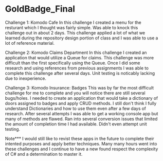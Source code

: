 # GoldBadge_Final
Challenge 1: Komodo Cafe
In this challenge I created a menu for the resturant which I thought was fairly simple. Was able to knock this challenge out in about 2 days.
This challenge applied a lot of what we learned during the repository design portion of class and I was able to use a lot of reference material.

Challenge 2: Komodo Claims Department
In this challenge I created an application that would utilize a Queue for claims. This challenge was more difficult than the first specifically using the Queue.
Once I did some research and using references from previous assignments I was able to complete this challenge after several days. Unit testing is noticably 
lacking due to inexperience.

Challenge 3: Komodo Insurance: Badges
This was by far the most difficult challenge for me to complete and you will notice there are still several bugs/holes. I needed to create an application
that would take a dictionary of doors assigned to badges and apply CRUD methods. I still don't think I fully understand Dictionaries and how to use them 
even after a few days of research. After several attempts I was able to get a working console app but many of methods are flawed. Ran into several conversion
issues that limited the amount of completion time I had available. Didn't even attempt unit testing.

Note***
I would still like to revist these apps in the future to complete their intented purposes and apply better techniques. Many many hours went into these challenges
and I continue to have a new found respect the complexity of C# and a determination to master it.
